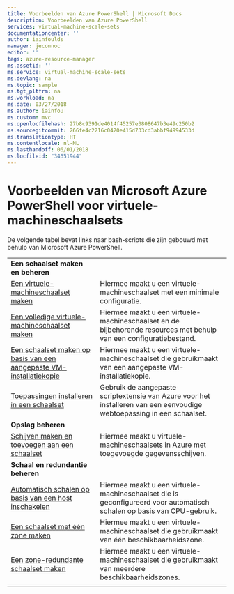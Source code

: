 ```yaml
---
title: Voorbeelden van Azure PowerShell | Microsoft Docs
description: Voorbeelden van Azure PowerShell
services: virtual-machine-scale-sets
documentationcenter: ''
author: iainfoulds
manager: jeconnoc
editor: ''
tags: azure-resource-manager
ms.assetid: ''
ms.service: virtual-machine-scale-sets
ms.devlang: na
ms.topic: sample
ms.tgt_pltfrm: na
ms.workload: na
ms.date: 03/27/2018
ms.author: iainfou
ms.custom: mvc
ms.openlocfilehash: 27b8c9391de4014f45257e3808647b3e49c250b2
ms.sourcegitcommit: 266fe4c2216c0420e415d733cd3abbf94994533d
ms.translationtype: HT
ms.contentlocale: nl-NL
ms.lasthandoff: 06/01/2018
ms.locfileid: "34651944"
---
```

# <a name="azure-powershell-samples-for-virtual-machine-scale-sets"></a>Voorbeelden van Microsoft Azure PowerShell voor virtuele-machineschaalsets

De volgende tabel bevat links naar bash-scripts die zijn gebouwd met behulp van Microsoft Azure PowerShell.

| | |
|---|---|
|**Een schaalset maken en beheren**||
| [Een virtuele-machineschaalset maken](scripts/powershell-sample-create-simple-scale-set.md?toc=%2fpowershell%2fazure%2ftoc.json) | Hiermee maakt u een virtuele-machineschaalset met een minimale configuratie. |
| [Een volledige virtuele-machineschaalset maken](scripts/powershell-sample-create-complete-scale-set.md?toc=%2fpowershell%2fazure%2ftoc.json) | Hiermee maakt u een virtuele-machineschaalset en de bijbehorende resources met behulp van een configuratiebestand. |
| [Een schaalset maken op basis van een aangepaste VM-installatiekopie](scripts/powershell-sample-create-scale-set-from-custom-image.md?toc=%2fpowershell%2fmodule%2ftoc.json) | Hiermee maakt u een virtuele-machineschaalset die gebruikmaakt van een aangepaste VM-installatiekopie. |
| [Toepassingen installeren in een schaalset](scripts/powershell-sample-install-apps.md?toc=%2fpowershell%2fmodule%2ftoc.json) | Gebruik de aangepaste scriptextensie van Azure voor het installeren van een eenvoudige webtoepassing in een schaalset. |
|**Opslag beheren**||
| [Schijven maken en toevoegen aan een schaalset](scripts/powershell-sample-attach-disks.md?toc=%2fpowershell%2fmodule%2ftoc.json) | Hiermee maakt u virtuele-machineschaalsets in Azure met toegevoegde gegevensschijven. |
|**Schaal en redundantie beheren**||
| [Automatisch schalen op basis van een host inschakelen](scripts/powershell-sample-enable-autoscale.md?toc=%2fpowershell%2fazure%2ftoc.json) | Hiermee maakt u een virtuele-machineschaalset die is geconfigureerd voor automatisch schalen op basis van CPU-gebruik. |
| [Een schaalset met één zone maken](scripts/powershell-sample-single-availability-zone-scale-set.md?toc=%2fpowershell%2fazure%2ftoc.json) | Hiermee maakt u een virtuele-machineschaalset die gebruikmaakt van één beschikbaarheidszone. |
| [Een zone-redundante schaalset maken](scripts/powershell-sample-zone-redundant-scale-set.md?toc=%2fpowershell%2fazure%2ftoc.json) | Hiermee maakt u een virtuele-machineschaalset die gebruikmaakt van meerdere beschikbaarheidszones. |
| | |